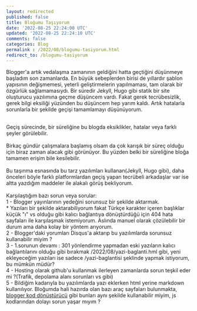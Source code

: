 ```yaml
---
layout: redirected
published: false
title: Bloğumu Taşıyorum
date: '2022-08-25 22:24:00 UTC'
updated: '2022-08-25 22:24:10 UTC'
comments: false
categories: Blog
permalink : /2022/08/blogumu-tasiyorum.html
redirect_to: /blogumu-tasiyorum
---
```

Blogger'a artık vedalaşma zamanının geldiğini hatta geçtiğini düşünmeye başladım son zamanlarda. En büyük sebeplerden birisi de yıllardır şablon yapısının değişmemesi, yeterli geliştirmelerin yapılmaması, tam olarak bir özgürlük sağlamamasıydı. Bir süredir Jekyll, Hugo gibi statik bir site oluşturucu yazılımına geçme düşüncem vardı. Fakat gerek tecrübesizlik, gerek bilgi eksiliği yüzünden bu düşüncem hep yarım kaldı. Artık hatalarla sorunlarla bir şekilde geçişi tamamlamayı düşünüyorum.

<br />Geçiş sürecinde, bir süreliğine bu blogda eksiklikler, hatalar veya farklı şeyler görülebilir.  
<br />Birkaç gündür çalışmalara başlamış olsam da çok karışık bir süreç olduğu için biraz zaman alacak gibi görünüyor. Bu yüzden belki bir süreliğine bloğa tamamen erişim bile kesilebilir.  
<br />Bu taşınma esnasında bu tarz yazılımları kullanan(Jekyll, Hugo gibi), daha önceleri böyle farklı platformlardan geçiş yapan tecrübeli arkadaşlar var ise altta yazdığım maddeler ile alakalı görüş bekliyorum.  
<br />Karşılaştığım bazı sorun veya sorular:  
1 - Blogger yayınlarının yedeğini sorunsuz bir şekilde aktarmak.  
\* Yazıları bir şekilde aktarabiliyorum fakat Türkçe karakter içeren başlıklar küçük "ı" vs olduğu gibi kalıcı bağlantıya dönüştürdüğü için 404 hata sayfaları ile karşılaşmak istemiyorum. Aslında manuel olarak çözülebilir bir durum ama daha kolay bir yöntem arıyorum.  
2 - Blogger'daki yorumları Disqus'a aktarıp bu yazılımlarda sorunsuz kullanabilir miyim ?  
3 - 1.sorunun devamı : 301 yönlendirme yapmadan eski yazıların kalıcı bağlantılarını olduğu gibi bırakmak /2022/08/yazi-baglanti.hml gibi, yeni ekleyeceğim yazıları ise sadece /yazi-baglantisi şeklinde yapmak istiyorum, bu mümkün müdür?  
4 - Hosting olarak github'u kullanmak ilerleyen zamanlarda sorun teşkil eder mi ?(Trafik, depolama alanı sorunları vs gibi)  
5 - Bildiğim kadarıyla bu yazılımlarda yazı eklerken html yerine markdown kullanılıyor. Bloğumda hali hazırda olan bazı araç sayfaları bulunmakta, [blogger kod dönüştürücü](/p/blogger-kod-donusturucu.html) gibi bunları aynı şekilde kullanabilir miyim, js kodlarından dolayı sorun yaşar mıyım ?
